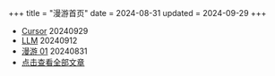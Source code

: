 +++
title = "漫游首页"
date = 2024-08-31
updated = 2024-09-29
+++

- [Cursor](/wandering/02cursor/)     20240929
- [LLM](/wandering/01llm/)     20240912
- [漫游 01](/wandering/example01wandering/)          20240831
- [点击查看全部文章](/wandering/index-all/)